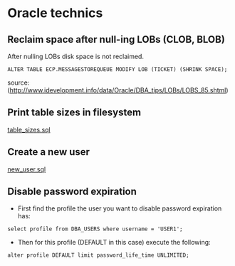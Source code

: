 # Oracle technics

## Reclaim space after null-ing LOBs (CLOB, BLOB)
After nulling LOBs disk space is not reclaimed.

```ALTER TABLE ECP.MESSAGESTOREQUEUE MODIFY LOB (TICKET) (SHRINK SPACE);```

source: (http://www.idevelopment.info/data/Oracle/DBA_tips/LOBs/LOBS_85.shtml)

## Print table sizes in filesystem
[table_sizes.sql](./oracle/table_sizes.sql)

## Create a new user
[new_user.sql](./oracle/new_user.sql)

## Disable password expiration

* First find the profile the user you want to disable password expiration has:
```
select profile from DBA_USERS where username = 'USER1';
```
* Then for this profile (DEFAULT in this case) execute the following:
```
alter profile DEFAULT limit password_life_time UNLIMITED;
```
